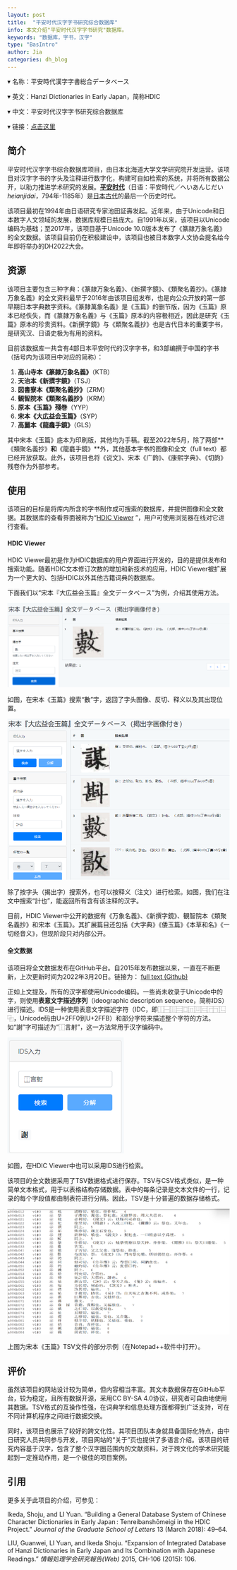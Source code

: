 ```yaml
---
layout: post
title:  "平安时代汉字字书研究综合数据库"
info: 本文介绍"平安时代汉字字书研究"数据库。
keywords: "数据库，字书，汉字"
type: "BasIntro"
author: Jia
categories: dh_blog
---
```


▾ 名称：平安時代漢字字書総合データベース

▾ 英文：Hanzi Dictionaries in Early Japan，简称HDIC 

▾ 中文：平安时代汉字字书研究综合数据库

▾ 链接：[点击这里](https://hdic.jp/)

## 简介

平安时代汉字字书综合数据库项目，由日本北海道大学文学研究院开发运营。该项目对汉字字书的字头及注释进行数字化，构建可自如检索的系统，并将所有数据公开，以助力推进学术研究的发展。[**平安时代**](https://zh.wikipedia.org/zh-cn/%E5%B9%B3%E5%AE%89%E6%97%B6%E4%BB%A3)（日语：平安時代／へいあんじだい *heianjidai*，794年-1185年）是[日本古代](https://zh.wikipedia.org/wiki/日本历史)的最后一个历史时代。

该项目最初在1994年由日语研究专家池田証壽发起。近年来，由于Unicode和日本数字人文领域的发展，数据库规模日益庞大。自1991年以来，该项目以Unicode编码为基础；至2017年，该项目基于Unicode 10.0版本发布了《篆隷万象名義》的全文数据。该项目目前仍在积极建设中，该项目也被日本数字人文协会提名给今年即将举办的DH2022大会。

## 资源

该项目主要包含三种字典：《篆隷万象名義》、《新撰字鏡》、《類聚名義抄》。《篆隷万象名義》的全文资料最早于2016年由该项目组发布，也是向公众开放的第一部早期日本字典数字资料。《篆隸萬象名義》是《玉篇》的删节版，因为《玉篇》原本已经佚失，而《篆隷万象名義》与《玉篇》原本的内容极相近，因此是研究《玉篇》原本的珍贵资料。《新撰字鏡》与《類聚名義抄》也是古代日本的重要字书，是研究汉、日语史极为有用的资料。

目前该数据库一共含有4部日本平安时代的汉字字书，和3部编撰于中国的字书（括号内为该项目中对应的简称）：
1. **高山寺本《篆隷万象名義》**（KTB）
2. **天治本《新撰字鏡》**（TSJ）
3. **図書寮本《類聚名義抄》**（ZRM）
4. **観智院本《類聚名義抄》**（KRM）
5. **原本《玉篇》殘巻**（YYP）
6. **宋本《大広益会玉篇》**（SYP）
7. **高麗本《龍龕手鏡》**（GLS）

其中宋本《玉篇》底本为印刷版，其他均为手稿。截至2022年5月，除了两部**《類聚名義抄》**和**《龍龕手鏡》**外，其他基本字书的图像和全文（full text）都已经开放获取。此外，该项目也将《说文》、宋本《广韵》、《康熙字典》、《切韵》残卷作为外部参考。

## 使用

该项目的目标是将库内所含的字书制作成可搜索的数据库，并提供图像和全文数据。其数据库的查看界面被称为“[HDIC Viewer](http://viewer.hdic.jp/) ”，用户可使用浏览器在线对它进行查看。

#### HDIC Viewer

HDIC Viewer最初是作为HDIC数据库的用户界面进行开发的，目的是提供发布和搜索功能。随着HDIC文本修订次数的增加和新技术的应用，HDIC Viewer被扩展为一个更大的、包括HDIC以外其他古籍词典的数据库。 

下面我们以“宋本『大広益会玉篇』全文データベース”为例，介绍其使用方法。

![image](https://raw.githubusercontent.com/DHHD2022/DHHD2022.GitHub.io/main/pics/2022-05-30/HDICViewer.png)

如图，在宋本《玉篇》搜索“數”字，返回了字头图像、反切、释义以及其出现位置。

![image](https://raw.githubusercontent.com/DHHD2022/DHHD2022.GitHub.io/main/pics/2022-05-30/JUMUN.png)

除了按字头（揭出字）搜索外，也可以按释义（注文）进行检索。如图，我们在注文中搜索“計也”，能返回所有含有该注释的汉字。

目前，HDIC Viewer中公开的数据有《万象名義》、《新撰字鏡》、観智院本《類聚名義抄》和宋本《玉篇》。其扩展篇目还包括《大字典》《倭玉篇》《本草和名》《一切经音义》，但现阶段只对内部公开。

#### 全文数据

该项目将全文数据发布在GitHub平台。自2015年发布数据以来，一直在不断更新，上次更新时间为2022年3月20日。链接为： [full text (Github)](https://github.com/shikeda/HDIC)

正如上文提及，所有的汉字都使用Unicode编码。一些尚未收录于Unicode中的字，则使用**表意文字描述序列**（ideographic description sequence，简称IDS）进行描述。IDS是一种使用表意文字描述字符（IDC，即⿰⿱⿲⿳⿴⿵⿶⿷⿸⿹⿺⿻，Unicode码由U+2FF0到U+2FFB）和部分字符来描述整个字符的方法。如“謝”字可描述为“⿰言射”，这一方法常用于汉字编码中。

![image](https://raw.githubusercontent.com/DHHD2022/DHHD2022.GitHub.io/main/pics/2022-05-30/IDSXIE.png)

如图，在HDIC Viewer中也可以采用IDS进行检索。

该项目的全文数据采用了TSV数据格式进行保存。TSV与CSV格式类似，是一种简单文本格式，用于以表格结构存储数据。表中的每条记录是文本文件的一行，记录的每个字段值都由制表符进行分隔。因此，TSV是十分普遍的数据存储格式。

![image](https://raw.githubusercontent.com/DHHD2022/DHHD2022.GitHub.io/main/pics/2022-05-30/HEIAN1.png)

上图为宋本《玉篇》TSV文件的部分示例（在Notepad++软件中打开）。

## 评价

虽然该项目的网站设计较为简单，但内容相当丰富。其文本数据保存在GitHub平台，较为稳定，且所有数据开源，采用CC BY-SA 4.0协议，研究者可自由地使用其数据。TSV格式的互操作性强，在词典学和信息处理方面都得到广泛支持，可在不同计算机程序之间进行数据交换。

同时，该项目也展示了较好的跨文化性。其项目团队本身就具备国际化特点，由中日研究人员共同参与开发，项目网站的“关于”页也提供了多语言介绍。该项目的研究内容基于汉字，包含了整个汉字圈范围内的文献资料，对于跨文化的学术研究能起到一定推动作用，是一个极佳的项目案例。

## 引用

更多关于此项目的介绍，可参见：

Ikeda, Shoju, and LI Yuan. “Building a General Database System of Chinese Character Dictionaries in Early Japan : Tenreibanshōmeigi in the HDIC Project.” *Journal of the Graduate School of Letters* 13 (March 2018): 49–64.

LIU, Guanwei, LI Yuan, and Ikeda Shoju. “Expansion of Integrated Database of Hanzi Dictionaries in Early Japan and Its Combination with Japanese Readings.” *情報処理学会研究報告(Web)* 2015, CH-106 (2015): 106.